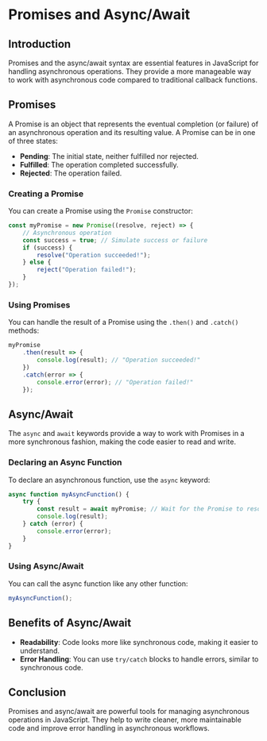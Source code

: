 # Promises and Async/Await

## Introduction
Promises and the async/await syntax are essential features in JavaScript for handling asynchronous operations. They provide a more manageable way to work with asynchronous code compared to traditional callback functions.

## Promises
A Promise is an object that represents the eventual completion (or failure) of an asynchronous operation and its resulting value. A Promise can be in one of three states:
- **Pending**: The initial state, neither fulfilled nor rejected.
- **Fulfilled**: The operation completed successfully.
- **Rejected**: The operation failed.

### Creating a Promise
You can create a Promise using the `Promise` constructor:

```javascript
const myPromise = new Promise((resolve, reject) => {
    // Asynchronous operation
    const success = true; // Simulate success or failure
    if (success) {
        resolve("Operation succeeded!");
    } else {
        reject("Operation failed!");
    }
});
```

### Using Promises
You can handle the result of a Promise using the `.then()` and `.catch()` methods:

```javascript
myPromise
    .then(result => {
        console.log(result); // "Operation succeeded!"
    })
    .catch(error => {
        console.error(error); // "Operation failed!"
    });
```

## Async/Await
The `async` and `await` keywords provide a way to work with Promises in a more synchronous fashion, making the code easier to read and write.

### Declaring an Async Function
To declare an asynchronous function, use the `async` keyword:

```javascript
async function myAsyncFunction() {
    try {
        const result = await myPromise; // Wait for the Promise to resolve
        console.log(result);
    } catch (error) {
        console.error(error);
    }
}
```

### Using Async/Await
You can call the async function like any other function:

```javascript
myAsyncFunction();
```

## Benefits of Async/Await
- **Readability**: Code looks more like synchronous code, making it easier to understand.
- **Error Handling**: You can use `try/catch` blocks to handle errors, similar to synchronous code.

## Conclusion
Promises and async/await are powerful tools for managing asynchronous operations in JavaScript. They help to write cleaner, more maintainable code and improve error handling in asynchronous workflows.